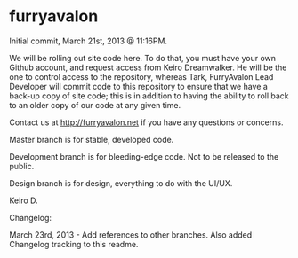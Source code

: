furryavalon
===========

Initial commit, March 21st, 2013 @ 11:16PM.

We will be rolling out site code here. To do that, you must have your own Github account, and request access from Keiro Dreamwalker. He will be the one to control access to the repository, whereas Tark, FurryAvalon Lead Developer will commit code to this repository to ensure that we have a back-up copy of site code; this is in addition to having the ability to roll back to an older copy of our code at any given time.

Contact us at http://furryavalon.net if you have any questions or concerns.

Master branch is for stable, developed code.

Development branch is for bleeding-edge code. Not to be released to the public.

Design branch is for design, everything to do with the UI/UX.

Keiro D.

Changelog:

March 23rd, 2013 - Add references to other branches. Also added Changelog tracking to this readme.
